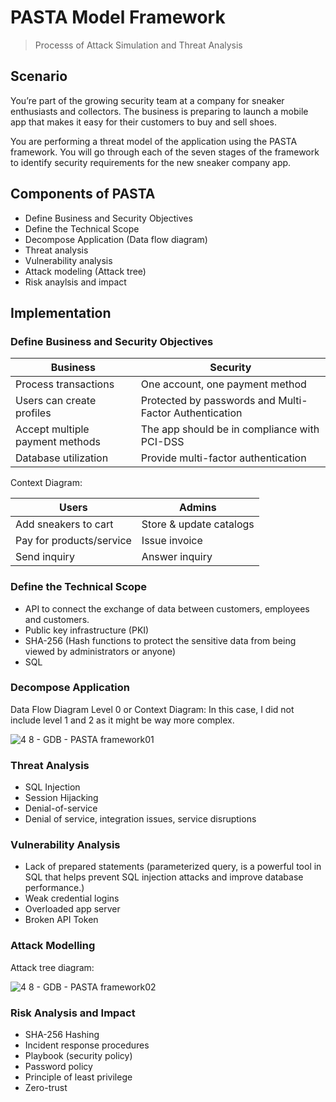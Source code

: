 # PASTA Model Framework
> Processs of Attack Simulation and Threat Analysis

## Scenario 
You’re part of the growing security team at a company for sneaker enthusiasts and collectors. The business is preparing to launch a mobile app that makes it easy for their customers to buy and sell shoes. 

You are performing a threat model of the application using the PASTA framework. You will go through each of the seven stages of the framework to identify security requirements for the new sneaker company app.

## Components of PASTA
* Define Business and Security Objectives
* Define the Technical Scope
* Decompose Application (Data flow diagram)
* Threat analysis
* Vulnerability analysis
* Attack modeling (Attack tree)
* Risk anaylsis and impact

## Implementation

### Define Business and Security Objectives 
|Business| Security |
|---|---|
|Process transactions|One account, one payment method|
|Users can create profiles| Protected by passwords and Multi-Factor Authentication|
|Accept multiple payment methods| The app should be in compliance with PCI-DSS|
|Database utilization |Provide multi-factor authentication|

Context Diagram:
  
|Users|Admins|
|---|---|
|Add sneakers to cart|Store & update catalogs|
|Pay for products/service|Issue invoice|
|Send inquiry |Answer inquiry|

### Define the Technical Scope
* API to connect the exchange of data between customers, employees and customers.
* Public key infrastructure (PKI)
* SHA-256 (Hash functions to protect the sensitive data from being viewed by administrators or anyone)
* SQL
  
### Decompose Application
Data Flow Diagram Level 0 or Context Diagram:
In this case, I did not include level 1 and 2 as it might be way more complex. 

![4 8 - GDB - PASTA framework01](https://github.com/user-attachments/assets/b89a8eb3-880c-4850-9735-b5159a783a9f)

### Threat Analysis
* SQL Injection
* Session Hijacking
* Denial-of-service
* Denial of service, integration issues, service disruptions
 
### Vulnerability Analysis
* Lack of prepared statements (parameterized query, is a powerful tool in SQL that helps prevent SQL injection attacks and improve database performance.)
* Weak credential logins
* Overloaded app server
* Broken API Token

### Attack Modelling
Attack tree diagram: 

![4 8 - GDB - PASTA framework02](https://github.com/user-attachments/assets/6f8f3bc4-6901-4787-b423-2add540642e7)

### Risk Analysis and Impact 
* SHA-256 Hashing
* Incident response procedures
* Playbook (security policy)
* Password policy
* Principle of least privilege
* Zero-trust
